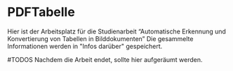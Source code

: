 # PDFTabelle
Hier ist der Arbeitsplatz für die Studienarbeit “Automatische Erkennung und Konvertierung von Tabellen in Bilddokumenten”
Die gesammelte Informationen werden in "Infos darüber" gespeichert.

#TODOS
Nachdem die Arbeit endet, sollte hier aufgeräumt werden.
